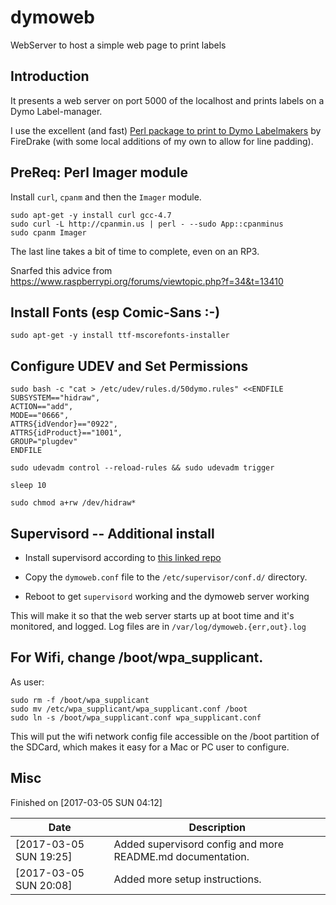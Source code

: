 # dymoweb
WebServer to host a simple web page to print labels


## Introduction

It presents a web server on port 5000 of the localhost and prints labels on a Dymo Label-manager.

I use the excellent (and fast) [Perl package to print to Dymo Labelmakers](https://github.com/Firedrake/dymo-labelmanager) by FireDrake (with some local additions of my own to allow for line padding).

## PreReq: Perl Imager module

Install ```curl```, ```cpanm``` and then the ```Imager``` module.

```
sudo apt-get -y install curl gcc-4.7
sudo curl -L http://cpanmin.us | perl - --sudo App::cpanminus
sudo cpanm Imager
```

The last line takes a bit of time to complete, even on an RP3.

Snarfed this advice from https://www.raspberrypi.org/forums/viewtopic.php?f=34&t=13410

## Install Fonts (esp Comic-Sans :-)

```
sudo apt-get -y install ttf-mscorefonts-installer
```

## Configure UDEV and Set Permissions

```
sudo bash -c "cat > /etc/udev/rules.d/50dymo.rules" <<ENDFILE
SUBSYSTEM=="hidraw",
ACTION=="add",
MODE=="0666",
ATTRS{idVendor}=="0922",
ATTRS{idProduct}=="1001",
GROUP="plugdev"
ENDFILE

sudo udevadm control --reload-rules && sudo udevadm trigger

sleep 10

sudo chmod a+rw /dev/hidraw*

```

## Supervisord -- Additional install

* Install supervisord according to [this linked repo](https://github.com/jesperfj/supervisord.git)

* Copy the ```dymoweb.conf``` file to the ```/etc/supervisor/conf.d/``` directory.

* Reboot to get ```supervisord``` working and the dymoweb server working

This will make it so that the web server starts up at boot time and it's monitored, and logged.  Log files are in ```/var/log/dymoweb.{err,out}.log```

## For Wifi, change /boot/wpa_supplicant.

As user:

```
sudo rm -f /boot/wpa_supplicant
sudo mv /etc/wpa_supplicant/wpa_supplicant.conf /boot
sudo ln -s /boot/wpa_supplicant.conf wpa_supplicant.conf
```
This will put the wifi network config file accessible on the /boot partition of the SDCard, which makes it easy for a Mac or PC user to configure.




## Misc

Finished on [2017-03-05 SUN 04:12]

Date             | Description
-----------------|------------
[2017-03-05 SUN 19:25] | Added supervisord config and more README.md documentation.
| [2017-03-05 SUN 20:08]| Added more setup instructions.
